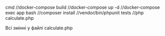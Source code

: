cmd
//docker-compose build
//docker-compose up -d
//docker-compose exec app bash
//composer install
//vendor/bin/phpunit tests
//php calculate.php

Всі змінні у файлі calculate.php
